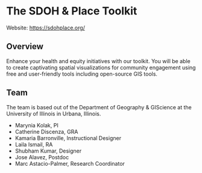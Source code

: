 # The SDOH & Place Toolkit

Website: https://sdohplace.org/

## Overview

Enhance your health and equity initiatives with our toolkit. You will be able to create captivating spatial visualizations for community engagement using free and user-friendly tools including open-source GIS tools.

## Team

The team is based out of the Department of Geography & GIScience at the University of Illinois in Urbana, Illinois.
- Marynia Kolak, PI
- Catherine Discenza, GRA
- Kamaria Barronville, Instructional Designer
- Laila Ismail, RA
- Shubham Kumar, Designer
- Jose Alavez, Postdoc
- Marc Astacio-Palmer, Research Coordinator
